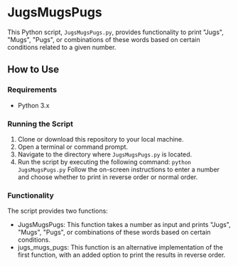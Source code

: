 # JugsMugsPugs

This Python script, `JugsMugsPugs.py`, provides functionality to print "Jugs", "Mugs", "Pugs", or combinations of these words based on certain conditions related to a given number.

## How to Use

### Requirements
- Python 3.x

### Running the Script

1. Clone or download this repository to your local machine.
2. Open a terminal or command prompt.
3. Navigate to the directory where `JugsMugsPugs.py` is located.
4. Run the script by executing the following command:
   ``` python JugsMugsPugs.py ```
Follow the on-screen instructions to enter a number and choose whether to print in reverse order or normal order.
### Functionality
The script provides two functions:
- JugsMugsPugs: This function takes a number as input and prints "Jugs", "Mugs", "Pugs", or combinations of these words based on certain conditions.
- jugs_mugs_pugs: This function is an alternative implementation of the first function, with an added option to print the results in reverse order.
